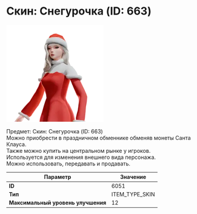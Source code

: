 # Скин: Снегурочка (ID: 663)

![Item Image](../img/6051.webp?raw=true)

Предмет: Скин: Снегурочка (ID: 663)<br>Можно приобрести в праздничном обменнике обменяв монеты Санта Клауса.<br>Также можно купить на центральном рынке у игроков.<br>Используется для изменения внешнего вида персонажа.<br>Можно использовать, передавать и продавать.


| Параметр | Значение |
|----------|----------|
| **ID** | 6051 |
| **Тип** | ITEM_TYPE_SKIN |
| **Максимальный уровень улучшения** | 12 |

